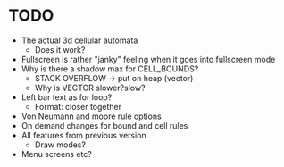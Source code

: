 # TODO

- The actual 3d cellular automata
    - Does it work?
- Fullscreen is rather "janky" feeling when it goes into fullscreen mode
- Why is there a shadow max for CELL_BOUNDS?
    - STACK OVERFLOW -> put on heap (vector)
    - Why is VECTOR slower?slow?
- Left bar text as for loop?
    - Format: closer together
- Von Neumann and moore rule options
- On demand changes for bound and cell rules
- All features from previous version
    - Draw modes?
- Menu screens etc?